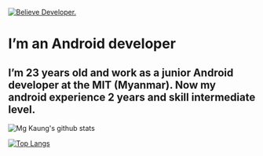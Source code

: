[![Believe Developer.](https://miro.medium.com/proxy/1*zy5IG2inEQSqeWyPJ7vo-g.gif)](https://play.google.com/store/apps/developer?id=Believe+Developer)

# I’m an Android developer
## I’m 23 years old and work as a junior Android developer at the MIT (Myanmar). Now my android experience 2 years and skill intermediate level.

![Mg Kaung's github stats](https://github-readme-stats.vercel.app/api?username=dev-mgkaung&show_icons=true&theme=radical)

[![Top Langs](https://github-readme-stats.vercel.app/api/top-langs/?username=dev-mgkaung)](https://github.com/anuraghazra/github-readme-stats)



